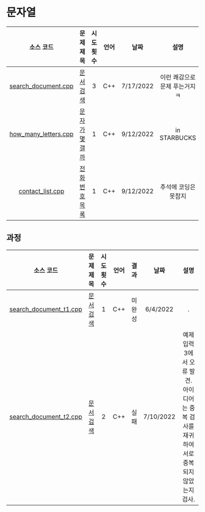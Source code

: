 # 문자열
|소스 코드|문제 제목|시도 횟수|언어|날짜|설명|
|:---:|:---:|:---:|:---:|:---:|:---:|
|[search_document.cpp](./search_document.cpp)|[문서 검색](http://boj.kr/1543)|3|C++|7/17/2022|이런 쾌감으로 문제 푸는거지 ㅋ|
|[how_many_letters.cpp](./how_many_letters.cpp)|[문자가 몇갤까](http://boj.kr/7600)|1|C++|9/12/2022|in STARBUCKS|
|[contact_list.cpp](./contact_list.cpp)|[전화번호 목록](http://boj.kr/5052)|1|C++|9/12/2022|추석에 코딩은 못참지|

## 과정
|소스 코드|문제 제목|시도 횟수|언어|결과|날짜|설명|
|:---:|:---:|:---:|:---:|:---:|:---:|:---:|
|[search_document_t1.cpp](./Footprints/search_document_t1.cpp)|[문서 검색](http://boj.kr/1543)|1|C++|미완성|6/4/2022|.|
|[search_document_t2.cpp](./Footprints/search_document_t2.cpp)|[문서 검색](http://boj.kr/1543)|2|C++|실패|7/10/2022|예제 입력 3에서 오류 발견. 아이디어는 중복 검사를 재귀하여 서로 중복되지 않았는지 검사.|